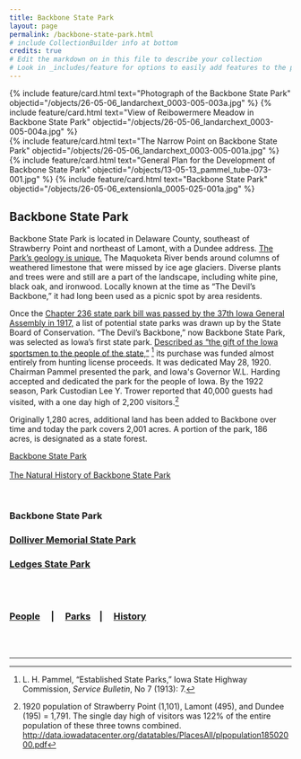 ```yaml
---
title: Backbone State Park
layout: page
permalink: /backbone-state-park.html
# include CollectionBuilder info at bottom
credits: true
# Edit the markdown on in this file to describe your collection
# Look in _includes/feature for options to easily add features to the page
---
```


<div class="card-group">
{% include feature/card.html text="Photograph of the Backbone State Park" objectid="/objects/26-05-06_landarchext_0003-005-003a.jpg" %}
{% include feature/card.html text="View of Reibowermere Meadow in Backbone State Park" objectid="/objects/26-05-06_landarchext_0003-005-004a.jpg" %}
   </div>

<div class="card-group">
{% include feature/card.html text="The Narrow Point on Backbone State Park" objectid="/objects/26-05-06_landarchext_0003-005-001a.jpg" %}
{% include feature/card.html text="General Plan for the Development of Backbone State Park" objectid="/objects/13-05-13_pammel_tube-073-001.jpg" %}
{% include feature/card.html text="Backbone State Park" objectid="/objects/26-05-06_extensionla_0005-025-001a.jpg" %}
</div>


## Backbone State Park

Backbone State Park is located in Delaware County, southeast of Strawberry Point and northeast of Lamont, with a Dundee address. <a href="https://www.iihr.uiowa.edu/igs/publications/uploads/GSI-061.pdf">The Park’s geology is unique.</a> The Maquoketa River bends around columns of weathered limestone that were missed by ice age glaciers. Diverse plants and trees were and still are a part of the landscape, including white pine, black oak, and ironwood. Locally known at the time as “The Devil’s Backbone,” it had long been used as a picnic spot by area residents.

Once the <a href="https://archive.org/stream/iowaparksconserv00iowarich#page/7/mode/1up">Chapter 236 state park bill was passed by the 37th Iowa General Assembly in 1917,</a> a list of potential state parks was drawn up by the State Board of Conservation. “The Devil’s Backbone,” now Backbone State Park, was selected as Iowa’s first state park. <a href="https://archive.org/stream/iowaparksconserv00iowarich#page/n13/mode/2up">Described as “the gift of the Iowa sportsmen to the people of the state,”</a> [^1] its purchase was funded almost entirely from hunting license proceeds. It was dedicated May 28, 1920. Chairman Pammel presented the park, and Iowa's Governor W.L. Harding accepted and dedicated the park for the people of Iowa. By the 1922 season, Park Custodian Lee Y. Trower reported that 40,000 guests had visited, with a one day high of 2,200 visitors.[^2]

Originally 1,280 acres, additional land has been added to Backbone over time and today the park covers 2,001 acres. A portion of the park, 186 acres, is designated as a state forest.

<a href="http://www.iowadnr.gov/Places-to-Go/State-Parks/Iowa-State-Parks/ParkDetails/ParkID/610105">Backbone State Park</a>
<br>
<br>
<a href="https://www.iihr.uiowa.edu/igs/publications/uploads/GSI-061.pdf">The Natural History of Backbone State Park</a>


<br>

### Backbone State Park
### <a href="/dolliver-memorial-state-park.html">Dolliver Memorial State Park</a>
### <a href="/ledges-state-park.html">Ledges State Park</a>
<br>
<br>

### <a href="/people-overview.html">People</a> &nbsp; &nbsp; | &nbsp; &nbsp; <a href="state-parks-overview.html">Parks</a> &nbsp; &nbsp;| &nbsp; &nbsp; <a href="/history-overview.html">History</a>

<br>
<br>


***
[^1]: L. H. Pammel, “Established State Parks,” Iowa State Highway Commission, <i>Service Bulletin</i>, No 7 (1913): 7.
[^2]: 1920 population of Strawberry Point (1,101), Lamont (495), and Dundee (195) = 1,791. The single day high of visitors was 122% of the entire population of these three towns combined. <a href="http://data.iowadatacenter.org/datatables/PlacesAll/plpopulation18502000.pdf">http://data.iowadatacenter.org/datatables/PlacesAll/plpopulation18502000.pdf</a>
